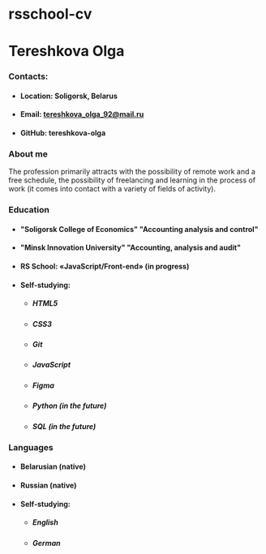 # rsschool-cv

# **Tereshkova Olga**

### **Contacts:**
* #### **Location:** Soligorsk, Belarus
* #### **Email:** tereshkova_olga_92@mail.ru
* #### **GitHub:** tereshkova-olga

### **About me**
The profession primarily attracts with the possibility of remote work and a free schedule, the possibility of freelancing and learning in the process of work (it comes into contact with a variety of fields of activity).
 
### **Education**
* #### **"Soligorsk College of Economics"** "Accounting analysis and control"
* #### **"Minsk Innovation University"** "Accounting, analysis and audit"
* #### **RS School:** «JavaScript/Front-end» (in progress)
* #### **Self-studying:**
    + ##### HTML5
    + ##### CSS3
    + ##### Git
    + ##### JavaScript
    + ##### Figma
    + ##### Python (in the future)
    + ##### SQL (in the future)

### **Languages**
* #### **Belarusian** (native)
* #### **Russian** (native)
* #### **Self-studying:**
    + ##### **English**
    + ##### **German**
